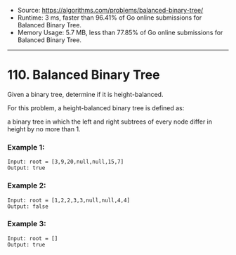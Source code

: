 - Source: https://algorithms.com/problems/balanced-binary-tree/
- Runtime: 3 ms, faster than 96.41% of Go online submissions for Balanced Binary Tree.
- Memory Usage: 5.7 MB, less than 77.85% of Go online submissions for Balanced Binary Tree.
---
# 110. Balanced Binary Tree

Given a binary tree, determine if it is height-balanced.

For this problem, a height-balanced binary tree is defined as:

a binary tree in which the left and right subtrees of every node differ in height by no more than 1.

### Example 1:

```
Input: root = [3,9,20,null,null,15,7]
Output: true
```


### Example 2:

```
Input: root = [1,2,2,3,3,null,null,4,4]
Output: false
```


### Example 3:

```
Input: root = []
Output: true
```
